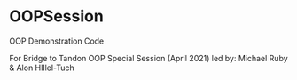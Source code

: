# OOPSession
OOP Demonstration Code

For Bridge to Tandon OOP Special Session (April 2021) led by:
Michael Ruby & Alon HIllel-Tuch
